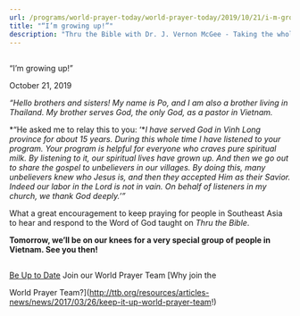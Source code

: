 ```yaml
---
url: /programs/world-prayer-today/world-prayer-today/2019/10/21/i-m-growing-up!
title: "“I’m growing up!”"
description: "Thru the Bible with Dr. J. Vernon McGee - Taking the whole Word to the whole world"
---
```







## 
 “I’m growing up!”


October 21, 2019




*“Hello brothers and sisters! My name is Po, and I am also a brother living in Thailand. My brother serves God, the only God, as a pastor in Vietnam.*


*“He asked me to relay this to you: ‘**I have served God in Vinh Long province for about 15 years. During this whole time I have listened to your program. Your program is helpful for everyone who craves pure spiritual milk. By listening to it, our spiritual lives have grown up. And then we go out to share the gospel to unbelievers in our villages. By doing this, many unbelievers knew who Jesus is, and then they accepted Him as their Savior. Indeed our labor in the Lord is not in vain. On behalf of listeners in my church, we thank God deeply.’”*


What a great encouragement to keep praying for people in Southeast Asia to hear and respond to the Word of God taught on *Thru the Bible*. 


**Tomorrow, we’ll be on our knees for a very special group of people in Vietnam. See you then!**







## 




[Be Up to Date](http://feeds.feedburner.com/WorldPrayerToday "World Prayer Today RSS Feed")
Join our World Prayer Team
[Why join the  

World Prayer Team?](http://ttb.org/resources/articles-news/news/2017/03/26/keep-it-up-world-prayer-team!)




